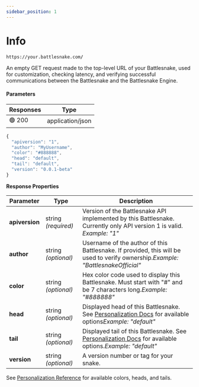 ```yaml
---
sidebar_position: 1
---
```


# Info

`https://your.battlesnake.com`**`/`**

An empty GET request made to the top-level URL of your Battlesnake, used for customization, checking latency, and verifying successful communications between the Battlesnake and the Battlesnake Engine.

#### Parameters

| Responses | Type             |
| --------- | ---------------- |
| 🟢 200     | application/json |

```javascript
{
  "apiversion": "1",
  "author": "MyUsername",
  "color": "#888888",
  "head": "default",
  "tail": "default",
  "version": "0.0.1-beta"
}
```

**Response Properties**

| **Parameter**  | **Type**            | **Description**                                                                                                                                           |
| -------------- | ------------------- | --------------------------------------------------------------------------------------------------------------------------------------------------------- |
| **apiversion** | string _(required)_ | Version of the Battlesnake API implemented by this Battlesnake. Currently only API version 1 is valid. <em>Example: "1"</em>                              |
| **author**     | string _(optional)_ | Username of the author of this Battlesnake. If provided, this will be used to verify ownership.<em>Example: "BattlesnakeOfficial"</em>                    |
| **color**      | string _(optional)_ | Hex color code used to display this Battlesnake. Must start with "#" and be 7 characters long.<em>Example: "#888888"</em>                                 |
| **head**       | string _(optional)_ | Displayed head of this Battlesnake. See [Personalization Docs](../../wip/references/personalization.md) for available options<em>Example: "default"</em>  |
| **tail**       | string _(optional)_ | Displayed tail of this Battlesnake. See [Personalization Docs](../../wip/references/personalization.md) for available options.<em>Example: "default"</em> |
| **version**    | string _(optional)_ | A version number or tag for your snake.                                                                                                                   |

See [Personalization Reference](../../wip/references/personalization.md) for available colors, heads, and tails.